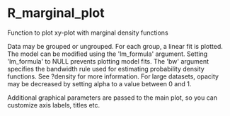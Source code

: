 # R_marginal_plot
Function to plot xy-plot with marginal density functions

Data may be grouped or ungrouped. For each group, a linear fit is plotted. The model can be modified using the 'lm_formula' argument. Setting 'lm_formula' to NULL prevents plotting model fits. The 'bw' argument specifies the bandwidth rule used for estimating probability density functions. See ?density for more information. For large datasets, opacity may be decreased by setting alpha to a value between 0 and 1.

Additional graphical parameters are passed to the main plot, so you can customize axis labels, titles etc.

